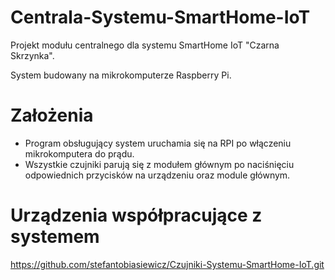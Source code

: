 # Centrala-Systemu-SmartHome-IoT
Projekt modułu centralnego dla systemu SmartHome IoT "Czarna Skrzynka".

System budowany na mikrokomputerze Raspberry Pi. 

# Założenia
  - Program obsługujący system uruchamia się na RPI po włączeniu mikrokomputera do prądu.
  - Wszystkie czujniki parują się z modułem głównym po naciśnięciu odpowiednich przycisków na urządzeniu oraz module głównym.
 
# Urządzenia współpracujące z systemem
https://github.com/stefantobiasiewicz/Czujniki-Systemu-SmartHome-IoT.git
